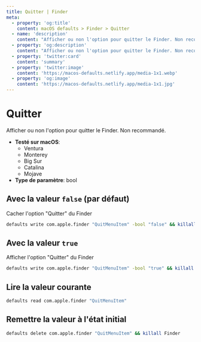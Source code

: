 ```yaml
---
title: Quitter | Finder
meta:
  - property: 'og:title'
    content: macOS defaults > Finder > Quitter
  - name: 'description'
    content: "Afficher ou non l'option pour quitter le Finder. Non recommandé."
  - property: 'og:description'
    content: "Afficher ou non l'option pour quitter le Finder. Non recommandé."
  - property: 'twitter:card'
    content: 'summary'
  - property: 'twitter:image'
    content: 'https://macos-defaults.netlify.app/media-1x1.webp'
  - property: 'og:image'
    content: 'https://macos-defaults.netlify.app/media-1x1.jpg'
---
```


# Quitter

Afficher ou non l'option pour quitter le Finder. Non recommandé.

<!-- break lists -->

- **Testé sur macOS**:
  - Ventura
  - Monterey
  - Big Sur
  - Catalina
  - Mojave
- **Type de paramètre**: bool

## Avec la valeur `false` (par défaut)

Cacher l'option "Quitter" du Finder

```bash
defaults write com.apple.finder "QuitMenuItem" -bool "false" && killall Finder
```

## Avec la valeur `true`

Afficher l'option "Quitter" du Finder

```bash
defaults write com.apple.finder "QuitMenuItem" -bool "true" && killall Finder
```

## Lire la valeur courante

```bash
defaults read com.apple.finder "QuitMenuItem"
```

## Remettre la valeur à l'état initial

```bash
defaults delete com.apple.finder "QuitMenuItem" && killall Finder
```
